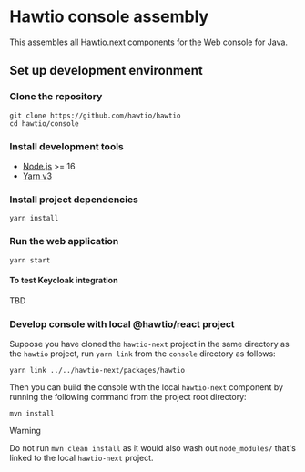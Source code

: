 # Hawtio console assembly

This assembles all Hawtio.next components for the Web console for Java.

## Set up development environment

### Clone the repository

    git clone https://github.com/hawtio/hawtio
    cd hawtio/console

### Install development tools

* [Node.js](http://nodejs.org) >= 16
* [Yarn v3](https://yarnpkg.com)

### Install project dependencies

    yarn install

### Run the web application

    yarn start

#### To test Keycloak integration

TBD

### Develop console with local @hawtio/react project

Suppose you have cloned the `hawtio-next` project in the same directory as the `hawtio` project, run `yarn link` from the `console` directory as follows:

    yarn link ../../hawtio-next/packages/hawtio

Then you can build the console with the local `hawtio-next` component by running the following command from the project root directory:

    mvn install

> [!WARNING]
> Do not run `mvn clean install` as it would also wash out `node_modules/` that's linked to the local `hawtio-next` project.
